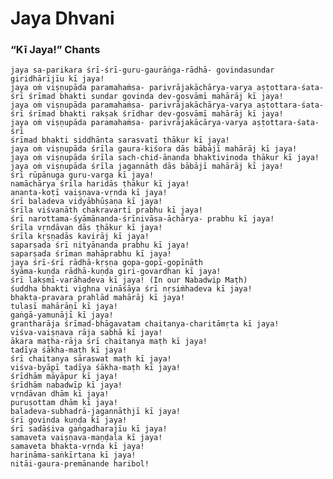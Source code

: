 # Jaya Dhvani

### “Kī Jaya!” Chants

    jaya sa-parikara śrī-śrī-guru-gaurāṅga-rādhā- govindasundar giridhārījīu kī jaya!
    jaya oṁ viṣṇupāda paramahaṁsa- parivrājakāchārya-varya aṣṭottara-śata-śrī śrīmad bhakti sundar govinda dev-gosvāmī mahārāj kī jaya!
    jaya oṁ viṣṇupāda paramahaṁsa- parivrājakāchārya-varya aṣṭottara-śata-śrī śrīmad bhakti rakṣak śrīdhar dev-gosvāmī mahārāj kī jaya!
    jaya oṁ viṣṇupāda paramahaṁsa- parivrājakācārya-varya aṣṭottara-śata-śrī
    śrīmad bhakti siddhānta sarasvatī ṭhākur kī jaya!
    jaya oṁ viṣṇupāda śrīla gaura-kiśora dās bābājī mahārāj kī jaya!
    jaya oṁ viṣṇupāda śrīla sach-chid-ānanda bhaktivinoda ṭhākur kī jaya!
    jaya oṁ viṣṇupāda śrīla jagannāth dās bābājī mahārāj kī jaya!
    śrī rūpānuga guru-varga kī jaya!
    namāchārya śrīla haridās ṭhākur kī jaya!
    ananta-koṭī vaiṣṇava-vṛnda kī jaya!
    śrī baladeva vidyābhūṣaṇa kī jaya!
    śrīla viśvanāth chakravartī prabhu kī jaya!
    śrī narottama-śyāmānanda-śrīnivāsa-āchārya- prabhu kī jaya!
    śrīla vṛndāvan dās ṭhākur kī jaya!
    śrīla kṛṣṇadās kavirāj kī jaya!
    saparṣada śrī nityānanda prabhu kī jaya!
    saparṣada śrīman mahāprabhu kī jaya!
    jaya śrī-śrī rādhā-kṛṣṇa gopa-gopī-gopīnāth
    śyāma-kuṇḍa rādhā-kuṇḍa giri-govardhan kī jaya!
    śrī lakṣmī-varāhadeva kī jaya! (In our Nabadwip Maṭh)
    śuddha bhakti vighna vināśāya śrī nṛsiṁhadeva kī jaya!
    bhakta-pravara prahlād mahārāj kī jaya!
    tulasī mahārāṇī kī jaya!
    gaṅgā-yamunājī kī jaya!
    grantharāja śrīmad-bhāgavatam chaitanya-charitāmṛta kī jaya!
    viśva-vaiṣṇava rāja sabhā kī jaya!
    ākara maṭha-rāja śrī chaitanya maṭh kī jaya!
    tadīya śākha-maṭh kī jaya!
    śrī chaitanya sāraswat maṭh kī jaya!
    viśva-byāpī tadīya śākha-maṭh kī jaya!
    śrīdhām māyāpur kī jaya!
    śrīdhām nabadwīp kī jaya!
    vṛndāvan dhām kī jaya!
    puruṣottam dhām kī jaya!
    baladeva-subhadrā-jagannāthjī kī jaya!
    śrī govinda kuṇḍa kī jaya!
    śrī sadāśiva gaṅgadharajīu kī jaya!
    samaveta vaiṣṇava-maṇḍala kī jaya!
    samaveta bhakta-vṛnda kī jaya!
    harināma-saṅkīrtana kī jaya!
    nitāi-gaura-premānande haribol!


